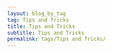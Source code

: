 ```yaml
---
layout: blog_by_tag
tag: Tips and Tricks
title: Tips and Tricks
subtitle: Tips and Tricks
permalink: tags/Tips and Tricks/
---
```

